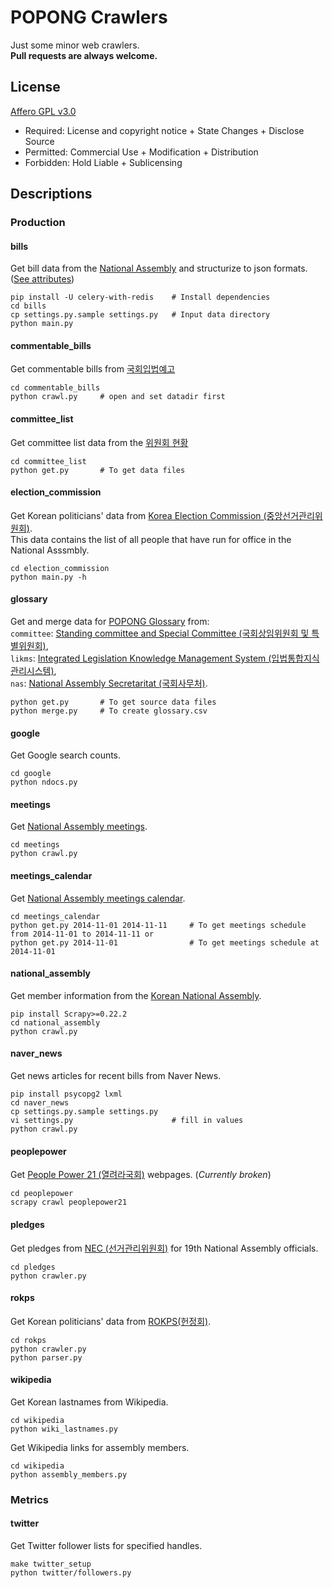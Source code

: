 # POPONG Crawlers

Just some minor web crawlers.<br>
**Pull requests are always welcome.**

## License
[Affero GPL v3.0](http://choosealicense.com/licenses/agpl/)

- Required: License and copyright notice + State Changes + Disclose Source
- Permitted: Commercial Use + Modification + Distribution
- Forbidden: Hold Liable + Sublicensing

## Descriptions

### Production

#### bills
Get bill data from the [National Assembly](http://likms.assembly.go.kr/bill/jsp/main.jsp) and structurize to json formats. ([See attributes](https://github.com/teampopong/crawlers/wiki/Attributes-of-National-Assembly-Bills))

    pip install -U celery-with-redis    # Install dependencies
    cd bills
    cp settings.py.sample settings.py   # Input data directory
    python main.py

#### commentable_bills
Get commentable bills from [국회입법예고](http://pal.assembly.go.kr/law/mainView.do)

    cd commentable_bills
    python crawl.py     # open and set datadir first

#### committee_list
Get committee list data from the [위원회 현황](http://www.assembly.go.kr/assm/assemact/committee/committee01/assmCommittee/committeeUserList.do)

    cd committee_list
    python get.py       # To get data files

#### election_commission
Get Korean politicians' data from [Korea Election Commission (중앙선거관리위원회)](http://www.nec.go.kr/).<br>
This data contains the list of all people that have run for office in the National Asssmbly.

    cd election_commission
    python main.py -h

#### glossary
Get and merge data for [POPONG Glossary](http://popong.com/glossary) from:<br>
 `committee`: [Standing committee and Special Committee (국회상임위원회 및 특별위원회)](http://committee.na.go.kr/),<br>
 `likms`: [Integrated Legislation Knowledge Management System (입법통합지식관리시스템)](http://likms.assembly.go.kr/),<br>
 `nas`: [National Assembly Secretaritat (국회사무처)](http://http://nas.na.go.kr/).

    python get.py       # To get source data files
    python merge.py     # To create glossary.csv

#### google
Get Google search counts.

    cd google
    python ndocs.py

#### meetings
Get [National Assembly meetings](http://likms.assembly.go.kr/record/).

    cd meetings
    python crawl.py

#### meetings_calendar
Get [National Assembly meetings calendar](http://www.assembly.go.kr/renew10/anc/schedule/assm/assemact/council/council0101/assmSchCal/assemSchCal.do).

    cd meetings_calendar
    python get.py 2014-11-01 2014-11-11     # To get meetings schedule from 2014-11-01 to 2014-11-11 or 
    python get.py 2014-11-01                # To get meetings schedule at 2014-11-01

#### national_assembly
Get member information from the [Korean National Assembly](http://www.assembly.go.kr/).

    pip install Scrapy>=0.22.2
    cd national_assembly
    python crawl.py

#### naver_news
Get news articles for recent bills from Naver News.

    pip install psycopg2 lxml
    cd naver_news
    cp settings.py.sample settings.py
    vi settings.py                      # fill in values
    python crawl.py

#### peoplepower
Get [People Power 21 (열려라국회)](http://www.nec.go.kr/) webpages. (*Currently broken*)

    cd peoplepower
    scrapy crawl peoplepower21

#### pledges
Get pledges from [NEC (선거관리위원회)](http://info.nec.go.kr/electioninfo/electionInfo_report.xhtml?electionId=0020120411&requestURI=%2Felectioninfo%2F0020120411%2Fep%2Fepei01.jsp&topMenuId=EP&secondMenuId=EPEI01&menuId=&statementId=EPEI01_%232&electionCode=2&cityCode=0&proportionalRepresentationCode=0&x=17&y=11) for 19th National Assembly officials.

    cd pledges
    python crawler.py

#### rokps
Get Korean politicians' data from [ROKPS(헌정회)](http://www.rokps.or.kr).

    cd rokps
    python crawler.py
    python parser.py

#### wikipedia
Get Korean lastnames from Wikipedia.

    cd wikipedia
    python wiki_lastnames.py

Get Wikipedia links for assembly members.

    cd wikipedia
    python assembly_members.py

### Metrics

#### twitter
Get Twitter follower lists for specified handles.

    make twitter_setup
    python twitter/followers.py
